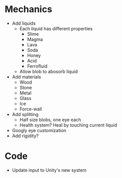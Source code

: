 # Mechanics
- Add liquids
    * Each liquid has different properties
        - Slime
        - Magma
        - Lava
        - Soda
        - Honey
        - Acid
        - Ferrofluid
    * Allow blob to abosorb liquid
- Add materials
    * Wood
    * Stone
    * Metal
    * Glass
    * Ice
    * Force-wall
- Add splitting
    * Half size blobs, one eye each
    * Health system? Heal by touching current liquid
- Googly eye customization
- Add rigidity?

# Code
- Update input to Unity's new system